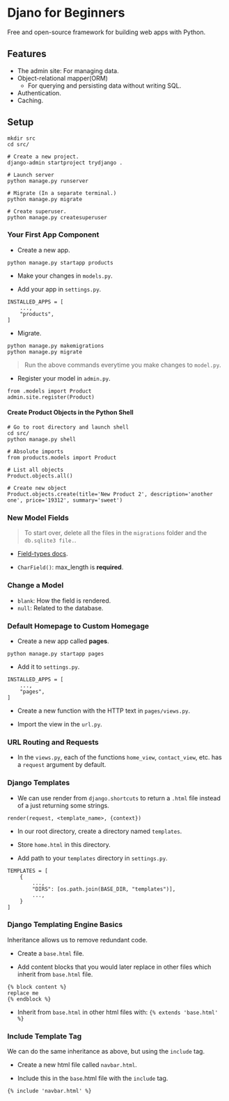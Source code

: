 # Djano for Beginners
Free and open-source framework for building web apps with Python.

## Features
* The admin site: For managing data.
* Object-relational mapper(ORM)
    * For querying and persisting data without writing SQL.
* Authentication.
* Caching.

## Setup
```
mkdir src
cd src/

# Create a new project.
django-admin startproject trydjango .

# Launch server
python manage.py runserver

# Migrate (In a separate terminal.)
python manage.py migrate

# Create superuser.
python manage.py createsuperuser
```

### Your First App Component

* Create a new app.
```
python manage.py startapp products
```

* Make your changes in ```models.py```.

* Add your app in ```settings.py```.

```
INSTALLED_APPS = [
    ...,
    "products",
]
```

* Migrate.

```
python manage.py makemigrations
python manage.py migrate
```
> Run the above commands everytime you make changes to ```model.py```.

* Register your model in ```admin.py```.
```
from .models import Product
admin.site.register(Product)
```

#### Create Product Objects in the Python Shell

```
# Go to root directory and launch shell
cd src/
python manage.py shell

# Absolute imports
from products.models import Product

# List all objects
Product.objects.all()

# Create new object
Product.objects.create(title='New Product 2', description='another one', price='19312', summary='sweet')
```

### New Model Fields
> To start over, delete all the files in the ```migrations``` folder and the ```db.sqlite3 file.```.

* [Field-types docs](https://docs.djangoproject.com/en/4.1/ref/models/fields/#field-types).

* ```CharField()```: max_length is **required**.

### Change a Model
* ```blank```: How the field is rendered.
* ```null```: Related to the database.

### Default Homepage to Custom Homegage
* Create a new app called **pages**.
```
python manage.py startapp pages
```

* Add it to ```settings.py```.
```
INSTALLED_APPS = [
    ...,
    "pages",
]
```

* Create a new function with the HTTP text in ```pages/views.py```.

* Import the view in the ```url.py```.

### URL Routing and Requests

* In the ```views.py```, each of the functions ```home_view```, ```contact_view```, etc. has a ```request``` argument by default.

### Django Templates

* We can use render from ```django.shortcuts``` to return a ```.html``` file instead of a just returning some strings.

```
render(request, <template_name>, {context})
```

* In our root directory, create a directory named ```templates```.

* Store ```home.html``` in this directory.

* Add path to your ```templates``` directory in ```settings.py```.

```
TEMPLATES = [
    {
        ...,
        "DIRS": [os.path.join(BASE_DIR, "templates")],
        ...,
    }
]
```

### Django Templating Engine Basics

Inheritance allows us to remove redundant code.

* Create a ```base.html``` file.

* Add content blocks that you would later replace in other files which inherit from ```base.html``` file.

```
{% block content %}
replace me
{% endblock %}
```

* Inherit from ```base.html``` in other html files with: ```{% extends 'base.html' %}```

### Include Template Tag

We can do the same inheritance as above, but using the ```include``` tag.

* Create a new html file called ```navbar.html```.

* Include this in the ```base```.html file with the ```include``` tag.

```
{% include 'navbar.html' %}
```